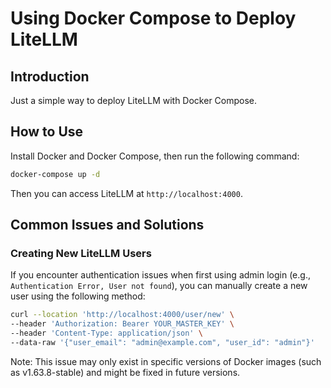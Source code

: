 # Using Docker Compose to Deploy LiteLLM

## Introduction

Just a simple way to deploy LiteLLM with Docker Compose.

## How to Use

Install Docker and Docker Compose, then run the following command:

```bash
docker-compose up -d
```

Then you can access LiteLLM at `http://localhost:4000`.

## Common Issues and Solutions

### Creating New LiteLLM Users
If you encounter authentication issues when first using admin login (e.g., `Authentication Error, User not found`), you can manually create a new user using the following method:

```bash
curl --location 'http://localhost:4000/user/new' \
--header 'Authorization: Bearer YOUR_MASTER_KEY' \
--header 'Content-Type: application/json' \
--data-raw '{"user_email": "admin@example.com", "user_id": "admin"}'
```

Note: This issue may only exist in specific versions of Docker images (such as v1.63.8-stable) and might be fixed in future versions.
